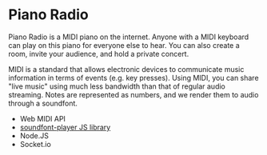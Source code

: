 # Piano Radio
Piano Radio is a MIDI piano on the internet. Anyone with a MIDI keyboard can play on this piano for everyone else to hear. You can also create a room, invite your audience, and hold a private concert.

MIDI is a standard that allows electronic devices to communicate music information in terms of events (e.g. key presses). Using MIDI, you can share "live music" using much less bandwidth than that of regular audio streaming. Notes are represented as numbers, and we render them to audio through a soundfont.

- Web MIDI API
- [soundfont-player JS library](https://github.com/danigb/soundfont-player)
- Node.JS
- Socket.io
